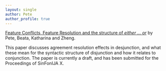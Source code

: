 ```yaml
---
layout: single
author: Pete
author_profile: true
---
```


[Feature Conflicts, Feature Resolution and the structure of *either ... or*](/assets/files/eitherorresolution.pdf) by Pete, Beata, Katharina and Zheng.

This paper discusses agreement resolution effects in desjunction, and what these mean for the syntactic structure of disjunction and how it relates to conjunction.
The paper is currently a draft, and has been submitted for the Proceedings of SinFonIJA X.
